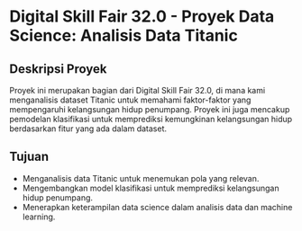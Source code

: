# Digital Skill Fair 32.0 - Proyek Data Science: Analisis Data Titanic

## Deskripsi Proyek
Proyek ini merupakan bagian dari Digital Skill Fair 32.0, di mana kami menganalisis dataset Titanic untuk memahami faktor-faktor yang mempengaruhi kelangsungan hidup penumpang. Proyek ini juga mencakup pemodelan klasifikasi untuk memprediksi kemungkinan kelangsungan hidup berdasarkan fitur yang ada dalam dataset.

## Tujuan
- Menganalisis data Titanic untuk menemukan pola yang relevan.
- Mengembangkan model klasifikasi untuk memprediksi kelangsungan hidup penumpang.
- Menerapkan keterampilan data science dalam analisis data dan machine learning.